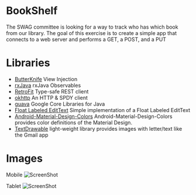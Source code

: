 # BookShelf

The SWAG committee is looking for a way to track who has which book from our library. 
The goal of this exercise is to create a simple app that connects to a web server and 
performs a GET, a POST, and a PUT



Libraries
=========

*  [ButterKnife](https://github.com/JakeWharton/butterknife) View Injection
*  [rxJava](http://mvnrepository.com/artifact/com.netflix.rxjava) rxJava Observables
*  [RetroFit](http://square.github.io/retrofit/) Type-safe REST client
*  [okhttp](http://square.github.io/okhttp/) An HTTP & SPDY client
*  [guava](https://github.com/google/guava) Google Core Libraries for Java
*  [Float Labeled EditText](https://github.com/wrapp/floatlabelededittext) Simple implementation of a Float Labeled EditText
*  [Android-Material-Design-Colors](https://github.com/wada811/Android-Material-Design-Colors) Android-Material-Design-Colors provides color definitions of the Material Design.
*  [TextDrawable](https://github.com/amulyakhare/TextDrawable) light-weight library provides images with letter/text like the Gmail app


Images
=======
Mobile
![ScreenShot](http://imgur.com/DlBPSKb.png)

Tablet
![ScreenShot](http://imgur.com/d5zuWM0.png)



